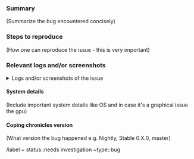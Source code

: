 <!---
Please read this!

Before opening a new issue, make sure to search for keywords in the issues
filtered by the "crash" or "bug" label:

- https://gitlab.com/coping chronicles/coping chronicles/-/issues?label_name%5B%5D=type%3A%3Acrash
- https://gitlab.com/coping chronicles/coping chronicles/-/issues?label_name%5B%5D=type%3A%3Abug

and verify the issue you're about to submit isn't a duplicate.
--->

### Summary

(Summarize the bug encountered concisely)

### Steps to reproduce

(How one can reproduce the issue - this is very important)

### Relevant logs and/or screenshots

<details>
<summary>Logs and/or screenshots of the issue</summary>
<pre>

(Paste any relevant logs - please use code blocks (```) to format console output,
logs, and code as it's tough to read otherwise.)

</pre>
</details>

#### System details

(Include important system details like OS and in case it's a graphical issue the gpu)

#### Coping chronicles version

(What version the bug happened e.g. Nightly, Stable 0.X.0, master)

/label ~ status::needs investigation ~type::bug
